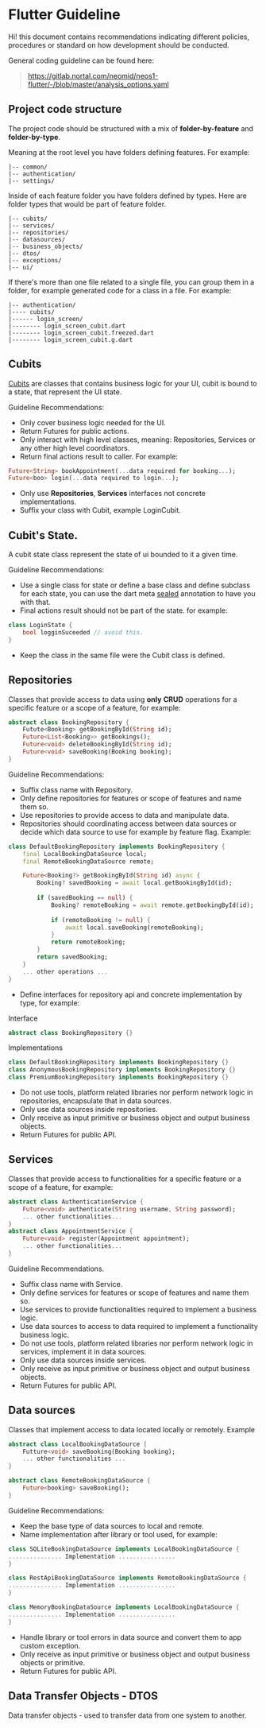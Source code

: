 # Flutter Guideline

Hi! this document contains recommendations indicating different policies, procedures or standard on how development should be conducted.

General coding guideline can be found here:
> https://gitlab.nortal.com/neomid/neos1-flutter/-/blob/master/analysis_options.yaml

<project>
	
## Project code structure

The project code should be structured with a mix of **folder-by-feature** and  **folder-by-type**.

Meaning at the root level you have folders defining features.
For example:
```
|-- common/
|-- authentication/
|-- settings/
```
Inside of each feature folder you have folders defined by types.
Here are folder types that would be part of feature folder.
```
|-- cubits/
|-- services/
|-- repositories/
|-- datasources/
|-- business_objects/
|-- dtos/
|-- exceptions/
|-- ui/
```

If there's more than one file related to a single file, you can group them in a folder, for example generated code for a class in a file.
For example:
```
|-- authentication/
|---- cubits/
|------ login_screen/
|-------- login_screen_cubit.dart
|-------- login_screen_cubit.freezed.dart
|-------- login_screen_cubit.g.dart
```
</project>

<cubits>

## Cubits

[Cubits](https://pub.dev/packages/flutter_bloc) are classes that contains business logic for your UI, cubit is bound to a state, that represent the UI state.

Guideline Recommendations:
 - Only cover business logic needed for the UI.
 - Return Futures for public actions.
 - Only interact with high level classes, meaning: Repositories, Services or any other high level coordinators.
 - Return final actions result to caller. For example:
 ```dart
 Future<String> bookAppointment(...data required for booking...);
 Future<boo> login(...data required to login...);
 ```
 - Only use **Repositories**, **Services** interfaces not concrete implementations.
 - Suffix your class with Cubit, example LoginCubit.
</cubits>

<cubitState>

## Cubit's State.
A cubit state class represent the state of ui bounded to it a given time.

Guideline Recommendations:
 - Use a single class for state or define a base class and define subclass for each state, you can use the dart meta [sealed](https://api.flutter.dev/flutter/meta/sealed-constant.html) annotation to have you with that.
 - Final actions result should not be part of the state. for example:
```dart
class LoginState {
	bool logginSuceeded // avoid this.
}
```
 - Keep the class in the same file were the Cubit class is defined.

</cubitState>

<repository>

## Repositories
Classes that provide access to data using **only** **CRUD** operations for a specific feature or a scope of a feature, for example:
```dart
abstract class BookingRepository {
	Futute<Booking> getBookingById(String id);
	Future<List<Booking>> getBookings();
	Future<void> deleteBookingById(String id);
	Future<void> saveBooking(Booking booking);
}
```

Guideline Recommendations:
 - Suffix class name with Repository.
 - Only define repositories for features or scope of features and name them so.
 - Use repositories to provide access to data and manipulate data.
 - Repositories should coordinating access between data sources or decide which data source to use for example by feature flag. Example:
```dart
class DefaultBookingRepository implements BookingRepository {
	final LocalBookingDataSource local;
	final RemoteBookingDataSource remote;

	Future<Booking?> getBookingById(String id) async {
		Booking? savedBooking = await local.getBookingById(id);
		
		if (savedBooking == null) {
			Booking? remoteBooking = await remote.getBookingById(id);
			
			if (remoteBooking != null) {
				await local.saveBooking(remoteBooking);
			}
			return remoteBooking;
		}
		return savedBooking;
	} 
	... other operations ...
}
```
 - Define interfaces for repository api and concrete implementation by type, for example:
 
 Interface
 ```dart
abstract class BookingRepository {}
```
Implementations
```dart
class DefaultBookingRepository implements BookingRepository {}
class AnonymousBookingRepository implements BookingRepository {}
class PremiumBookingRepository implements BookingRepository {}
```
- Do not use tools, platform related libraries nor perform network logic in repositories, encapsulate that in data sources.
- Only use data sources inside repositories.
- Only receive as input primitive or business object and output business objects.
- Return Futures for public API.

</repository>

<services>

## Services

Classes that provide access to functionalities for a specific feature or a scope of a feature, for example:
```dart
abstract class AuthenticationService {
	Future<void> authenticate(String username, String password);
	... other functionalities...
}
abstract class AppointmentService {
	Future<void> register(Appointment appointment);
	... other functionalities...
}
```
Guideline Recommendations.
-  Suffix class name with Service.
- Only define services for features or scope of features and name them so.
- Use services to provide functionalities required to implement a business logic.
- Use data sources to access to data required to implement a functionality business logic.
- Do not use tools, platform related libraries nor perform network logic in services, implement it in data sources.
- Only use data sources inside services.
- Only receive as input primitive or business object and output business objects.
- Return Futures for public API.
</services>

<datasources>

## Data sources
Classes that implement access to data located locally or remotely.
Example
```dart
abstract class LocalBookingDataSource {
	Futture<void> saveBooking(Booking booking);
	... other functionalities ...
}

abstract class RemoteBookingDataSource {
	Future<booking> saveBooking();
}
```

Guideline Recommendations:
- Keep the base type of data sources to local and remote.
- Name implementation after library or tool used, for example:
```dart
class SQLiteBookingDataSource implements LocalBookingDataSource {
............... Implementation ................
}

class RestApiBookingDataSource implements RemoteBookingDataSource {
............... Implementation ................
}

class MemoryBookingDataSource implements LocalBookingDataSource {
............... Implementation ................
}
```
- Handle library or tool errors in data source and convert them to app custom exception.
- Only receive as input primitive or business object and output business objects or primitive.
- Return Futures for public API.
</datasources>

<dtos>

## Data Transfer Objects - DTOS

Data transfer objects - used to transfer data from one system to another.

```dart

```

</dtos>
